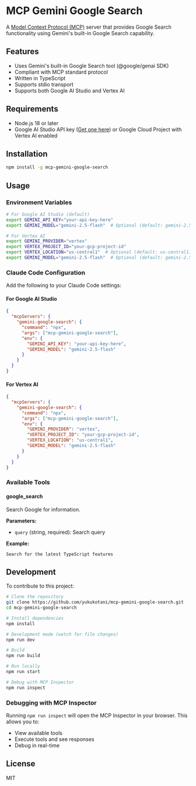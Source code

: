 # MCP Gemini Google Search

A [Model Context Protocol (MCP)](https://modelcontextprotocol.io) server that provides Google Search functionality using Gemini's built-in Google Search capability.

## Features

- Uses Gemini's built-in Google Search tool (@google/genai SDK)
- Compliant with MCP standard protocol
- Written in TypeScript
- Supports stdio transport
- Supports both Google AI Studio and Vertex AI

## Requirements

- Node.js 18 or later
- Google AI Studio API key ([Get one here](https://aistudio.google.com/)) or Google Cloud Project with Vertex AI enabled

## Installation

```bash
npm install -g mcp-gemini-google-search
```

## Usage

### Environment Variables

```bash
# For Google AI Studio (default)
export GEMINI_API_KEY="your-api-key-here"
export GEMINI_MODEL="gemini-2.5-flash"  # Optional (default: gemini-2.5-flash)

# For Vertex AI
export GEMINI_PROVIDER="vertex"
export VERTEX_PROJECT_ID="your-gcp-project-id"
export VERTEX_LOCATION="us-central1"  # Optional (default: us-central1)
export GEMINI_MODEL="gemini-2.5-flash"  # Optional (default: gemini-2.5-flash)
```

### Claude Code Configuration

Add the following to your Claude Code settings:

#### For Google AI Studio
```json
{
  "mcpServers": {
    "gemini-google-search": {
      "command": "npx",
      "args": ["mcp-gemini-google-search"],
      "env": {
        "GEMINI_API_KEY": "your-api-key-here",
        "GEMINI_MODEL": "gemini-2.5-flash"
      }
    }
  }
}
```

#### For Vertex AI
```json
{
  "mcpServers": {
    "gemini-google-search": {
      "command": "npx",
      "args": ["mcp-gemini-google-search"],
      "env": {
        "GEMINI_PROVIDER": "vertex",
        "VERTEX_PROJECT_ID": "your-gcp-project-id",
        "VERTEX_LOCATION": "us-central1",
        "GEMINI_MODEL": "gemini-2.5-flash"
      }
    }
  }
}
```

### Available Tools

#### google_search

Search Google for information.

**Parameters:**
- `query` (string, required): Search query

**Example:**
```
Search for the latest TypeScript features
```

## Development

To contribute to this project:

```bash
# Clone the repository
git clone https://github.com/yukukotani/mcp-gemini-google-search.git
cd mcp-gemini-google-search

# Install dependencies
npm install

# Development mode (watch for file changes)
npm run dev

# Build
npm run build

# Run locally
npm run start

# Debug with MCP Inspector
npm run inspect
```

### Debugging with MCP Inspector

Running `npm run inspect` will open the MCP Inspector in your browser. This allows you to:

- View available tools
- Execute tools and see responses
- Debug in real-time

## License

MIT